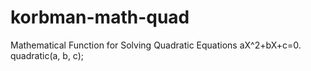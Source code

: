 # korbman-math-quad
Mathematical Function for Solving Quadratic Equations aX^2+bX+c=0.
<br>quadratic(a, b, c);